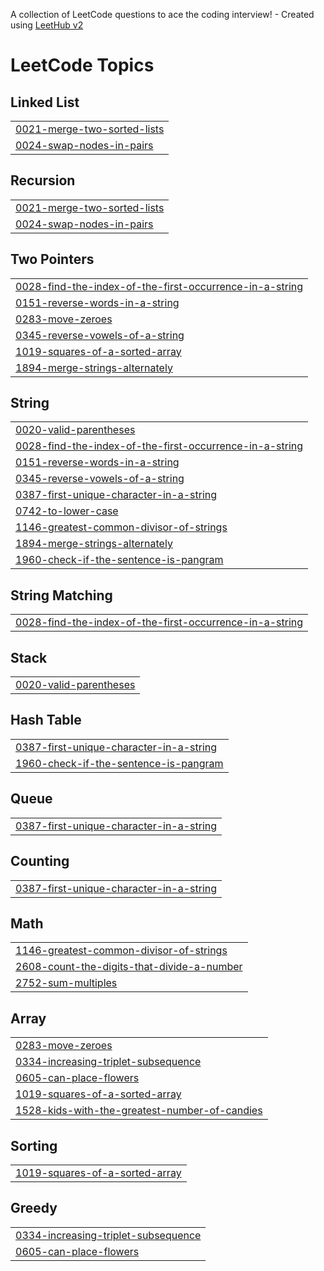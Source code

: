 A collection of LeetCode questions to ace the coding interview! - Created using [LeetHub v2](https://github.com/arunbhardwaj/LeetHub-2.0)
<!---LeetCode Topics Start-->
# LeetCode Topics
## Linked List
|  |
| ------- |
| [0021-merge-two-sorted-lists](https://github.com/EsromGit/LeetCode/tree/master/0021-merge-two-sorted-lists) |
| [0024-swap-nodes-in-pairs](https://github.com/EsromGit/LeetCode/tree/master/0024-swap-nodes-in-pairs) |
## Recursion
|  |
| ------- |
| [0021-merge-two-sorted-lists](https://github.com/EsromGit/LeetCode/tree/master/0021-merge-two-sorted-lists) |
| [0024-swap-nodes-in-pairs](https://github.com/EsromGit/LeetCode/tree/master/0024-swap-nodes-in-pairs) |
## Two Pointers
|  |
| ------- |
| [0028-find-the-index-of-the-first-occurrence-in-a-string](https://github.com/EsromGit/LeetCode/tree/master/0028-find-the-index-of-the-first-occurrence-in-a-string) |
| [0151-reverse-words-in-a-string](https://github.com/EsromGit/LeetCode/tree/master/0151-reverse-words-in-a-string) |
| [0283-move-zeroes](https://github.com/EsromGit/LeetCode/tree/master/0283-move-zeroes) |
| [0345-reverse-vowels-of-a-string](https://github.com/EsromGit/LeetCode/tree/master/0345-reverse-vowels-of-a-string) |
| [1019-squares-of-a-sorted-array](https://github.com/EsromGit/LeetCode/tree/master/1019-squares-of-a-sorted-array) |
| [1894-merge-strings-alternately](https://github.com/EsromGit/LeetCode/tree/master/1894-merge-strings-alternately) |
## String
|  |
| ------- |
| [0020-valid-parentheses](https://github.com/EsromGit/LeetCode/tree/master/0020-valid-parentheses) |
| [0028-find-the-index-of-the-first-occurrence-in-a-string](https://github.com/EsromGit/LeetCode/tree/master/0028-find-the-index-of-the-first-occurrence-in-a-string) |
| [0151-reverse-words-in-a-string](https://github.com/EsromGit/LeetCode/tree/master/0151-reverse-words-in-a-string) |
| [0345-reverse-vowels-of-a-string](https://github.com/EsromGit/LeetCode/tree/master/0345-reverse-vowels-of-a-string) |
| [0387-first-unique-character-in-a-string](https://github.com/EsromGit/LeetCode/tree/master/0387-first-unique-character-in-a-string) |
| [0742-to-lower-case](https://github.com/EsromGit/LeetCode/tree/master/0742-to-lower-case) |
| [1146-greatest-common-divisor-of-strings](https://github.com/EsromGit/LeetCode/tree/master/1146-greatest-common-divisor-of-strings) |
| [1894-merge-strings-alternately](https://github.com/EsromGit/LeetCode/tree/master/1894-merge-strings-alternately) |
| [1960-check-if-the-sentence-is-pangram](https://github.com/EsromGit/LeetCode/tree/master/1960-check-if-the-sentence-is-pangram) |
## String Matching
|  |
| ------- |
| [0028-find-the-index-of-the-first-occurrence-in-a-string](https://github.com/EsromGit/LeetCode/tree/master/0028-find-the-index-of-the-first-occurrence-in-a-string) |
## Stack
|  |
| ------- |
| [0020-valid-parentheses](https://github.com/EsromGit/LeetCode/tree/master/0020-valid-parentheses) |
## Hash Table
|  |
| ------- |
| [0387-first-unique-character-in-a-string](https://github.com/EsromGit/LeetCode/tree/master/0387-first-unique-character-in-a-string) |
| [1960-check-if-the-sentence-is-pangram](https://github.com/EsromGit/LeetCode/tree/master/1960-check-if-the-sentence-is-pangram) |
## Queue
|  |
| ------- |
| [0387-first-unique-character-in-a-string](https://github.com/EsromGit/LeetCode/tree/master/0387-first-unique-character-in-a-string) |
## Counting
|  |
| ------- |
| [0387-first-unique-character-in-a-string](https://github.com/EsromGit/LeetCode/tree/master/0387-first-unique-character-in-a-string) |
## Math
|  |
| ------- |
| [1146-greatest-common-divisor-of-strings](https://github.com/EsromGit/LeetCode/tree/master/1146-greatest-common-divisor-of-strings) |
| [2608-count-the-digits-that-divide-a-number](https://github.com/EsromGit/LeetCode/tree/master/2608-count-the-digits-that-divide-a-number) |
| [2752-sum-multiples](https://github.com/EsromGit/LeetCode/tree/master/2752-sum-multiples) |
## Array
|  |
| ------- |
| [0283-move-zeroes](https://github.com/EsromGit/LeetCode/tree/master/0283-move-zeroes) |
| [0334-increasing-triplet-subsequence](https://github.com/EsromGit/LeetCode/tree/master/0334-increasing-triplet-subsequence) |
| [0605-can-place-flowers](https://github.com/EsromGit/LeetCode/tree/master/0605-can-place-flowers) |
| [1019-squares-of-a-sorted-array](https://github.com/EsromGit/LeetCode/tree/master/1019-squares-of-a-sorted-array) |
| [1528-kids-with-the-greatest-number-of-candies](https://github.com/EsromGit/LeetCode/tree/master/1528-kids-with-the-greatest-number-of-candies) |
## Sorting
|  |
| ------- |
| [1019-squares-of-a-sorted-array](https://github.com/EsromGit/LeetCode/tree/master/1019-squares-of-a-sorted-array) |
## Greedy
|  |
| ------- |
| [0334-increasing-triplet-subsequence](https://github.com/EsromGit/LeetCode/tree/master/0334-increasing-triplet-subsequence) |
| [0605-can-place-flowers](https://github.com/EsromGit/LeetCode/tree/master/0605-can-place-flowers) |
<!---LeetCode Topics End-->